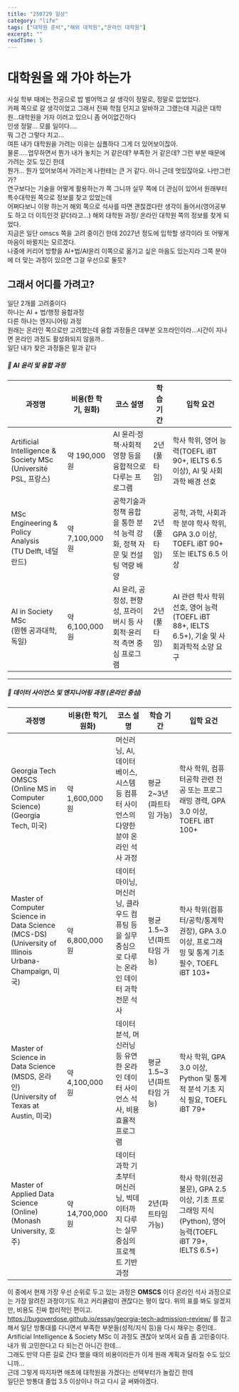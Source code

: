 ```yaml
---
title: "250729 일상"
category: "life"
tags: ["대학원 준비","해외 대학원","온라인 대학원"]
excerpt: ""
readTime: 5
---
```


# 대학원을 왜 가야 하는가

사실 학부 때에는 전공으로 밥 벌어먹고 살 생각이 정말로, 정말로 없었었다.  
카페 쪽으로 갈 생각이었고 그래서 진짜 학점 던지고 알바하고 그랬는데 지금은 대학원...대학원을 가자 이러고 있으니 좀 어이없긴하다  
인생 정말... 모를 일이다....  
뭐 그건 그렇다 치고...  
여튼 내가 대학원을 가려는 이유는 심플하다 그게 더 있어보이잖아.  
물론.....업무하면서 뭔가 내가 놓치는 거 같은데? 부족한 거 같은데? 그런 부분 때문에 가려는 것도 있긴 한데  
뭔가... 뭔가 있어보여서 가려는게 나한테는 큰 거 같다. 아니 근데 멋있잖아요. 나만그런가?  
연구보다는 기술을 어떻게 활용하는가 쪽 그니까 실무 쪽에 더 관심이 있어서 원래부터 특수대학원 쪽으로 정보를 찾고 있었는데  
어쩌다보니 이왕 하는거 해외 쪽으로 석사를 따면 괜찮겠다란 생각이 들어서(영어공부도 하고 더 이득인것 같더라고...) 해외 대학원 과정/ 온라인 대학원 쪽의 정보를 찾게 되었다.  
지금은 일단 omscs 쪽을 고려 중이긴 한데 2027년 정도에 입학할 생각이라 또 어떻게 마음이 바뀔지는 모르겠다.  
나중에 커리어 방향을 AI+법/AI윤리 이쪽으로 옮기고 싶은 마음도 있는지라 그쪽 분야에 더 맞는 과정이 있으면 그걸 우선으로 둘듯?  


## 그래서 어디를 가려고?

일단 2개를 고려중이다  
하나는 AI + 법/행정 융합과정  
다른 하나는 엔지니어링 과정  
원래는 온라인 쪽으로만 고려했는데 융합 과정들은 대부분 오프라인이라...시간이 지나면 온라인 과정도 활성화되지 않을까..  
일단 내가 찾은 과정들은 밑과 같다


##### 📌 AI 윤리 및 융합 과정
| 과정명                                                            | 비용(한 학기, 원화) | 코스 설명                                       | 학습 기간   | 입학 요건                                                              |
| -------------------------------------------------------------- | ------------ | ------------------------------------------- | ------- | ------------------------------------------------------------------ |
| Artificial Intelligence & Society MSc<br>(Université PSL, 프랑스) | 약 190,000원   | AI 윤리·정책·사회적 영향 등을 융합적으로 다루는 프로그램           | 2년(풀타임) | 학사 학위, 영어 능력(TOEFL iBT 90+, IELTS 6.5 이상), AI 및 사회과학 배경 선호         |
| MSc Engineering & Policy Analysis<br>(TU Delft, 네덜란드)          | 약 7,100,000원 | 공학기술과 정책 융합을 통한 분석 능력 강화, 정책 자문 및 컨설팅 역량 배양 | 2년(풀타임) | 공학, 과학, 사회과학 분야 학사 학위, GPA 3.0 이상, TOEFL iBT 90+ 또는 IELTS 6.5 이상   |
| AI in Society MSc<br>(뮌헨 공과대학, 독일)                             | 약 6,100,000원 | AI 윤리, 공정성, 편향성, 프라이버시 등 사회적·윤리적 측면 중심 프로그램 | 2년(풀타임) | AI 관련 학사 학위 선호, 영어 능력(TOEFL iBT 88+, IELTS 6.5+), 기술 및 사회과학적 소양 요구 |

---
##### 📌 데이터 사이언스 및 엔지니어링 과정 (온라인 중심)
| 과정명                                                                                                  | 비용(한 학기, 원화)  | 코스 설명                                                   | 학습 기간               | 입학 요건                                                                           |
| ---------------------------------------------------------------------------------------------------- | ------------- | ------------------------------------------------------- | ------------------- | ------------------------------------------------------------------------------- |
| Georgia Tech OMSCS (Online MS in Computer Science)<br>(Georgia Tech, 미국)                             | 약 1,600,000원  | 머신러닝, AI, 데이터베이스, 시스템 등 컴퓨터 사이언스의 다양한 분야 온라인 석사 과정      | 평균 2\~3년(파트타임 가능)   | 학사 학위, 컴퓨터공학 관련 전공 또는 프로그래밍 경력, GPA 3.0 이상, TOEFL iBT 100+                      |
| Master of Computer Science in Data Science (MCS-DS)<br>(University of Illinois Urbana-Champaign, 미국) | 약 6,800,000원  | 데이터 마이닝, 머신러닝, 클라우드 컴퓨팅 등을 실무 중심으로 다루는 온라인 데이터 과학 전문 석사 | 평균 1.5\~3년(파트타임 가능) | 학사 학위(컴퓨터/공학/통계학 권장), GPA 3.0 이상, 프로그래밍 및 통계 기초 필수, TOEFL iBT 103+              |
| Master of Science in Data Science (MSDS, 온라인)<br>(University of Texas at Austin, 미국)                 | 약 4,100,000원  | 데이터 분석, 머신러닝 등 유연한 온라인 데이터 사이언스 석사, 비용 효율적 프로그램         | 평균 1.5\~3년(파트타임 가능) | 학사 학위, GPA 3.0 이상, Python 및 통계적 분석 기초 지식 필요, TOEFL iBT 79+                      |
| Master of Applied Data Science (Online)<br>(Monash University, 호주)                                   | 약 14,700,000원 | 데이터 과학 기초부터 머신러닝, 빅데이터까지 다루는 실무 중심의 프로젝트 기반 과정          | 2년(파트타임 가능)         | 학사 학위(전공 불문), GPA 2.5 이상, 기초 프로그래밍 지식(Python), 영어 능력(TOEFL iBT 79+, IELTS 6.5+) |


이 중에서 현재 가장 우선 순위로 두고 있는 과정은 **OMSCS** 이다 온라인 석사 과정으로는 가장 알려진 과정이기도 하고 커리큘럼이 괜찮다는 평이 많다. 
위의 표를 봐도 알겠지만, 비용도 진짜 합리적인 편이고.  
https://bugoverdose.github.io/essay/georgia-tech-admission-review/ 를 참고해서 일단 방통대를 다니면서 부족한 부분들(성적/지식 등)을 다시 채우는 중인데..
Artificial Intelligence & Society MSc 이 과정도 괜찮아 보여서 요즘 좀 고민중이다. 내가 뭐 고민한다고 다 되는건 아니긴 한데...  
그래도 만약 다른 길로 간다 했을 때의 비용이라든가 이게 원래 계획과 달라질 수도 있으니까...  
근데 그렇게 따지자면 애초에 대학원을 가겠다는 선택부터가 놀랍긴 한데  
일단은 방통대 졸업 3.5 이상이나 하고 다시 글 써봐야겠다.  